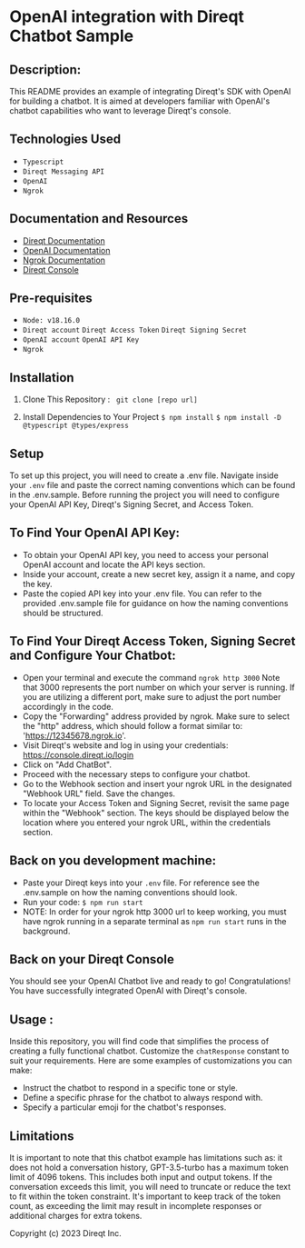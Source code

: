 # OpenAI integration with Direqt Chatbot Sample


## Description:
This README provides an example of integrating Direqt's SDK with OpenAI for building a chatbot. It is aimed at developers familiar with OpenAI's chatbot capabilities who want to leverage Direqt's console.


## Technologies Used 
- ```Typescript```
- ```Direqt Messaging API``` 
- ```OpenAI```
- ```Ngrok ```


## Documentation and Resources 
- [Direqt Documentation](https://docs.direqt.ai/messaging-api/)
- [OpenAI Documentation](https://platform.openai.com/docs/api-reference)
- [Ngrok Documentation](https://ngrok.com/docs)
- [Direqt Console](https://console.direqt.io/login)


## Pre-requisites 
- ```Node: v18.16.0```
- ```Direqt account``` ```Direqt Access Token``` ```Direqt Signing Secret```
- ```OpenAI account``` ```OpenAI API Key```
- ```Ngrok``` 


## Installation 

1. Clone This Repository : 
   ``` git clone [repo url]```

2. Install Dependencies to Your Project 
``` $ npm install ```
``` $ npm install -D @typescript @types/express ```

## Setup 
To set up this project, you will need to create a .env file.
Navigate inside your  ```.env``` file and paste the correct naming conventions which can be found in the .env.sample.
Before running the project you will need to configure your OpenAI API Key, Direqt's Signing Secret, and Access Token. 


## To Find Your OpenAI API Key:
   - To obtain your OpenAI API key, you need to access your personal OpenAI account and locate the API keys section.
   - Inside your account, create a new secret key, assign it a name, and copy the key.
   - Paste the copied API key into your .env file. You can refer to the provided .env.sample file for guidance on how the naming conventions should be structured.

## To Find Your Direqt Access Token, Signing Secret and Configure Your Chatbot: 
   - Open your terminal and execute the command ```ngrok http 3000``` Note that 3000 represents the port number on which your server is running. If you are utilizing a different port, make sure to adjust the port number accordingly in the code.
   - Copy the "Forwarding" address provided by ngrok. Make sure to select the "http" address, which should follow a format similar to: 'https://12345678.ngrok.io'.
   - Visit Direqt's website and log in using your credentials: https://console.direqt.io/login
   - Click on "Add ChatBot".
   - Proceed with the necessary steps to configure your chatbot.
   - Go to the Webhook section and insert your ngrok URL in the designated "Webhook URL" field. Save the changes.
   - To locate your Access Token and Signing Secret, revisit the same page within the "Webhook" section. The keys should be displayed below the location where you entered your ngrok URL, within the credentials section.


   ## Back on you development machine:

   - Paste your Direqt keys into your  ```.env``` file. For reference see the .env.sample on how the naming conventions should look. 
   - Run your code: ``` $ npm run start ```
   - NOTE: In order for your ngrok http 3000 url to keep working, you must have ngrok running in a separate terminal as ```npm run start``` runs in the background.

   ## Back on your Direqt Console 
   You should see your OpenAI Chatbot live and ready to go! Congratulations! You have successfully integrated OpenAI with Direqt's console.


   ## Usage :  
   Inside this repository, you will find code that simplifies the process of creating a fully functional chatbot. Customize the ```chatResponse``` constant to suit your requirements. Here are some examples of customizations you can make:
   - Instruct the chatbot to respond in a specific tone or style.
   - Define a specific phrase for the chatbot to always respond with.
   - Specify a particular emoji for the chatbot's responses.

   ## Limitations
   It is important to note that this chatbot example has limitations such as: it does not hold a conversation history, GPT-3.5-turbo has a maximum token limit of 4096 tokens. This includes both input and output tokens. If the conversation exceeds this limit, you will need to truncate or reduce the text to fit within the token constraint. It's important to keep track of the token count, as exceeding the limit may result in incomplete responses or additional charges for extra tokens.



   Copyright (c) 2023 Direqt Inc.
